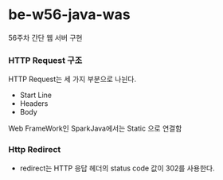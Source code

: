 # be-w56-java-was
56주차 간단 웹 서버 구현

### HTTP Request 구조
HTTP Request는 세 가지 부분으로 나뉜다.
- Start Line
- Headers
- Body

Web FrameWork인 SparkJava에서는 Static 으로 연결함

### Http Redirect 
- redirect는 HTTP 응답 헤더의 status code 값이 302를 사용한다.


